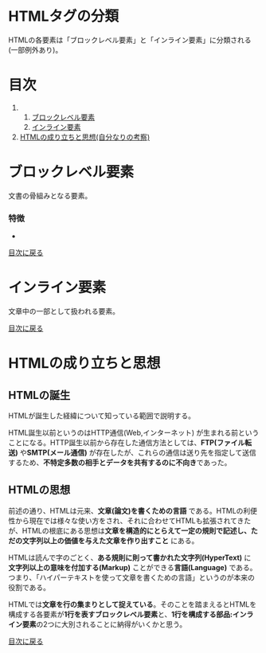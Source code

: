 # HTMLタグの分類
HTMLの各要素は「ブロックレベル要素」と「インライン要素」に分類される(一部例外あり)。

# 目次
1. 1. [ブロックレベル要素](#ブロックレベル要素)
   2. [インライン要素](#インライン要素)
2. [HTMLの成り立ちと思想(自分なりの考察)](#HTMLの成り立ちと思想)

# ブロックレベル要素
文書の骨組みとなる要素。

### 特徴
- 

[目次に戻る](目次)


# インライン要素
文章中の一部として扱われる要素。

[目次に戻る](目次)


# HTMLの成り立ちと思想

## HTMLの誕生
HTMLが誕生した経緯について知っている範囲で説明する。
  
HTML誕生以前というのはHTTP通信(Web,インターネット) が生まれる前ということになる。HTTP誕生以前から存在した通信方法としては、**FTP(ファイル転送)** や**SMTP(メール通信)** が存在したが、これらの通信は送り先を指定して送信するため、**不特定多数の相手とデータを共有するのに不向き**であった。  
 
## HTMLの思想
前述の通り、HTMLは元来、**文章(論文)を書くための言語** である。HTMLの利便性から現在では様々な使い方をされ、それに合わせてHTMLも拡張されてきたが、HTMLの根底にある思想は**文章を構造的にとらえて一定の規則で記述し、ただの文字列以上の価値を与えた文章を作り出すこと** にある。
  
HTMLは読んで字のごとく、**ある規則に則って書かれた文字列(HyperText)** に **文字列以上の意味を付加する(Markup)** ことができる**言語(Language)** である。つまり、「ハイパーテキストを使って文章を書くための言語」というのが本来の役割である。  
  
HTMLでは**文章を行の集まりとして捉えている**。そのことを踏まえるとHTMLを構成する各要素が**1行を表すブロックレベル要素**と、**1行を構成する部品:インライン要素**の2つに大別されることに納得がいくかと思う。

[目次に戻る](目次)
